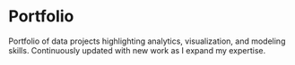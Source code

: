 # Portfolio
Portfolio of data projects highlighting analytics, visualization, and modeling skills. Continuously updated with new work as I expand my expertise.
